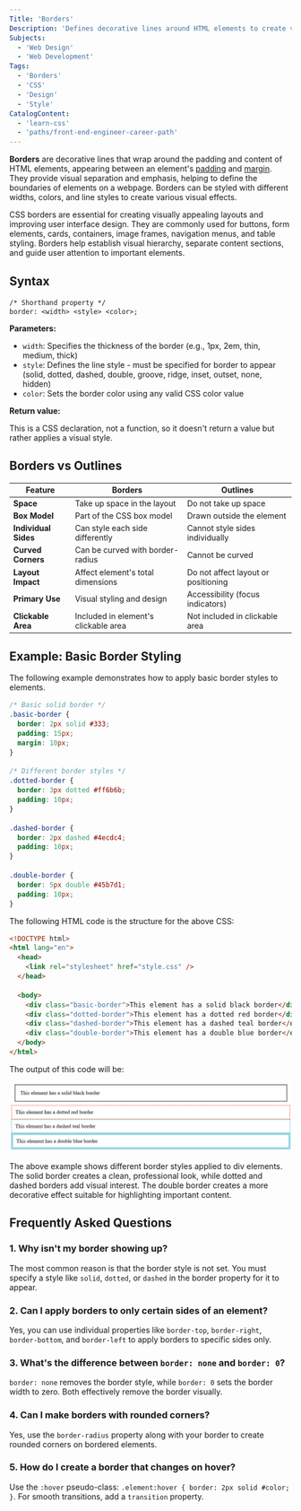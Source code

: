 ```yaml
---
Title: 'Borders'
Description: 'Defines decorative lines around HTML elements to create visual separation and emphasis.'
Subjects:
  - 'Web Design'
  - 'Web Development'
Tags:
  - 'Borders'
  - 'CSS'
  - 'Design'
  - 'Style'
CatalogContent:
  - 'learn-css'
  - 'paths/front-end-engineer-career-path'
---
```


**Borders** are decorative lines that wrap around the padding and content of HTML elements, appearing between an element's [padding](https://www.codecademy.com/resources/docs/css/padding) and [margin](https://www.codecademy.com/resources/docs/css/margins). They provide visual separation and emphasis, helping to define the boundaries of elements on a webpage. Borders can be styled with different widths, colors, and line styles to create various visual effects.

CSS borders are essential for creating visually appealing layouts and improving user interface design. They are commonly used for buttons, form elements, cards, containers, image frames, navigation menus, and table styling. Borders help establish visual hierarchy, separate content sections, and guide user attention to important elements.

## Syntax

```pseudo
/* Shorthand property */
border: <width> <style> <color>;
```

**Parameters:**

- `width`: Specifies the thickness of the border (e.g., 1px, 2em, thin, medium, thick)
- `style`: Defines the line style - must be specified for border to appear (solid, dotted, dashed, double, groove, ridge, inset, outset, none, hidden)
- `color`: Sets the border color using any valid CSS color value

**Return value:**

This is a CSS declaration, not a function, so it doesn't return a value but rather applies a visual style.

## Borders vs Outlines

| Feature              | Borders                              | Outlines                            |
| -------------------- | ------------------------------------ | ----------------------------------- |
| **Space**            | Take up space in the layout          | Do not take up space                |
| **Box Model**        | Part of the CSS box model            | Drawn outside the element           |
| **Individual Sides** | Can style each side differently      | Cannot style sides individually     |
| **Curved Corners**   | Can be curved with border-radius     | Cannot be curved                    |
| **Layout Impact**    | Affect element's total dimensions    | Do not affect layout or positioning |
| **Primary Use**      | Visual styling and design            | Accessibility (focus indicators)    |
| **Clickable Area**   | Included in element's clickable area | Not included in clickable area      |

## Example: Basic Border Styling

The following example demonstrates how to apply basic border styles to elements.

```css
/* Basic solid border */
.basic-border {
  border: 2px solid #333;
  padding: 15px;
  margin: 10px;
}

/* Different border styles */
.dotted-border {
  border: 3px dotted #ff6b6b;
  padding: 10px;
}

.dashed-border {
  border: 2px dashed #4ecdc4;
  padding: 10px;
}

.double-border {
  border: 5px double #45b7d1;
  padding: 10px;
}
```

The following HTML code is the structure for the above CSS:

```html
<!DOCTYPE html>
<html lang="en">
  <head>
    <link rel="stylesheet" href="style.css" />
  </head>

  <body>
    <div class="basic-border">This element has a solid black border</div>
    <div class="dotted-border">This element has a dotted red border</div>
    <div class="dashed-border">This element has a dashed teal border</div>
    <div class="double-border">This element has a double blue border</div>
  </body>
</html>
```

The output of this code will be:

![Image illustrating various css borders](https://raw.githubusercontent.com/Codecademy/docs/main/media/border-output.png)

The above example shows different border styles applied to div elements. The solid border creates a clean, professional look, while dotted and dashed borders add visual interest. The double border creates a more decorative effect suitable for highlighting important content.

## Frequently Asked Questions

### 1. Why isn't my border showing up?

The most common reason is that the border style is not set. You must specify a style like `solid`, `dotted`, or `dashed` in the border property for it to appear.

### 2. Can I apply borders to only certain sides of an element?

Yes, you can use individual properties like `border-top`, `border-right`, `border-bottom`, and `border-left` to apply borders to specific sides only.

### 3. What's the difference between `border: none` and `border: 0`?

`border: none` removes the border style, while `border: 0` sets the border width to zero. Both effectively remove the border visually.

### 4. Can I make borders with rounded corners?

Yes, use the `border-radius` property along with your border to create rounded corners on bordered elements.

### 5. How do I create a border that changes on hover?

Use the `:hover` pseudo-class: `.element:hover { border: 2px solid #color; }`. For smooth transitions, add a `transition` property.
